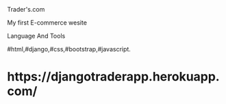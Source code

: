 <div >
  <h>Trader's.com </h1>
  <p>My first E-commerce wesite </p>
  <p>Language And Tools </p>
  <p>
    #html,#django,#css,#bootstrap,#javascript.
  </p>
  <h1>https://djangotraderapp.herokuapp.com/</h1>
  </div>
  
  
  
